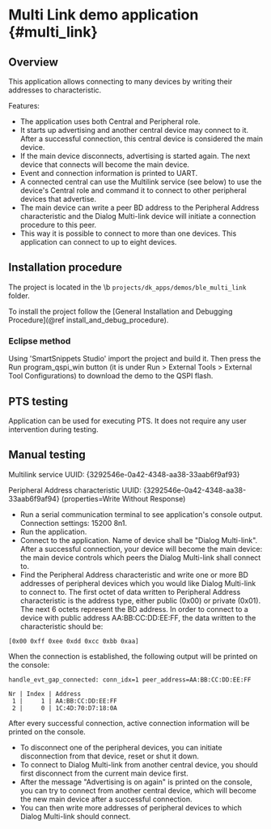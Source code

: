 Multi Link demo application {#multi_link}
===========================

## Overview

This application allows connecting to many devices by writing their addresses to characteristic.

Features:

- The application uses both Central and Peripheral role.
- It starts up advertising and another central device may connect to it. After a successful
  connection, this central device is considered the main device.
- If the main device disconnects, advertising is started again. The next device that connects will
  become the main device.
- Event and connection information is printed to UART.
- A connected central can use the Multilink service (see below) to use the device's Central role
  and command it to connect to other peripheral devices that advertise.
- The main device can write a peer BD address to the Peripheral Address characteristic and the
  Dialog Multi-link device will initiate a connection procedure to this peer.
- This way it is possible to connect to more than one devices. This application can connect to up to
  eight devices.

## Installation procedure

The project is located in the \b `projects/dk_apps/demos/ble_multi_link` folder.

To install the project follow the [General Installation and Debugging Procedure](@ref install_and_debug_procedure).

### Eclipse method

Using 'SmartSnippets Studio' import the project and build it.
Then press the Run program_qspi_win button
(it is under Run > External Tools > External Tool Configurations) to download the demo
to the QSPI flash.

## PTS testing

Application can be used for executing PTS. It does not require any user
intervention during testing.

## Manual testing

Multilink service UUID:
{3292546e-0a42-4348-aa38-33aab6f9af93}

Peripheral Address characteristic UUID:
{3292546e-0a42-4348-aa38-33aab6f9af94} (properties=Write Without Response)

- Run a serial communication terminal to see application's console output.
  Connection settings: 15200 8n1.
- Run the application.
- Connect to the application. Name of device shall be "Dialog Multi-link".
  After a successful connection, your device will become the main device: the main device controls
  which peers the Dialog Multi-link shall connect to.
- Find the Peripheral Address characteristic and write one or more BD addresses of peripheral
  devices which you would like Dialog Multi-link to connect to.
  The first octet of data written to Peripheral Address characteristic is the address type, either
  public (0x00) or private (0x01). The next 6 octets represent the BD address.
  In order to connect to a device with public address AA:BB:CC:DD:EE:FF, the data written to the
  characteristic should be:
~~~
[0x00 0xff 0xee 0xdd 0xcc 0xbb 0xaa]
~~~

  When the connection is established, the following output will be printed on the console:
~~~
handle_evt_gap_connected: conn_idx=1 peer_address=AA:BB:CC:DD:EE:FF

Nr | Index | Address
 1 |     1 | AA:BB:CC:DD:EE:FF
 2 |     0 | 1C:4D:70:D7:18:0A
~~~
  After every successful connection, active connection information will be printed on the console.
- To disconnect one of the peripheral devices, you can initiate disconnection from that device,
  reset or shut it down.
- To connect to Dialog Multi-link from another central device, you should first disconnect from the
  current main device first.
- After the message "Advertising is on again" is printed on the console, you can try to connect from
  another central device, which will become the new main device after a successful connection.
- You can then write more addresses of peripheral devices to which Dialog Multi-link should connect.
